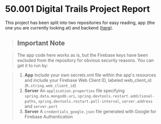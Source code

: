 # 50.001 Digital Trails Project Report

This project has been split into two repositories for easy reading, app (the one you are currently looking at) and backend ([here](https://github.com/nigelpoh/Digital-Trails-Backend)). 

> ## Important Note

> The app code here works as is, but the Firebase keys have been excluded from the repository for obvious security reasons. You can get it to run by:

> 1. **App** Include your own secrets.xml file within the app's resources and include your Firebase Web Client ID, labeled web_client_id (`R.string.web_client_id`)
> 2. **Server** An `application.properties` file specifying `spring.data.mongodb.uri`, `spring.devtools.restart.additional-paths`, `spring.devtools.restart.poll-interval`, `server.address` and `server.port`
> 3. **Server** A `credentials_google.json` file generated with Google for Firebase Authentication

